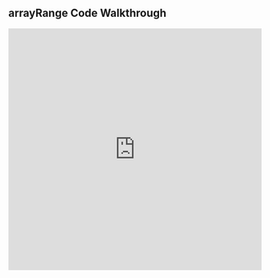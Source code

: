 ## arrayRange Code Walkthrough

<iframe src="https://player.vimeo.com/video/235416321" width="100%" height="480" frameborder="0" webkitallowfullscreen mozallowfullscreen allowfullscreen></iframe>
